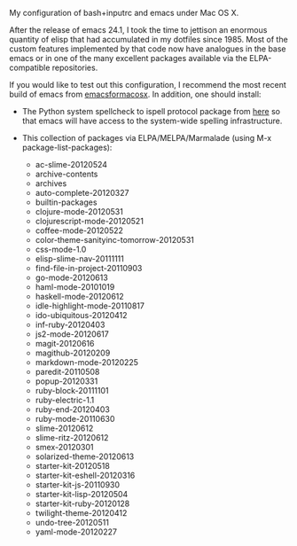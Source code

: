 My configuration of bash+inputrc and emacs under Mac OS X.

After the release of emacs 24.1, I took the time to jettison an
enormous quantity of elisp that had accumulated in my dotfiles since
1985. Most of the custom features implemented by that code now have
analogues in the base emacs or in one of the many excellent packages
available via the ELPA-compatible repositories.

If you would like to test out this configuration, I recommend the most
recent build of emacs from
[emacsformacosx](http://emacsformacosx.com/). In addition, one should install:

* The Python system spellcheck to ispell protocol package from
[here](https://github.com/ruda/macspell) so that emacs will have
access to the system-wide spelling infrastructure.

* This collection of packages via ELPA/MELPA/Marmalade (using M-x
  package-list-packages):
    * ac-slime-20120524
    * archive-contents
    * archives
    * auto-complete-20120327
    * builtin-packages
    * clojure-mode-20120531
    * clojurescript-mode-20120521
    * coffee-mode-20120522
    * color-theme-sanityinc-tomorrow-20120531
    * css-mode-1.0
    * elisp-slime-nav-20111111
    * find-file-in-project-20110903
    * go-mode-20120613
    * haml-mode-20101019
    * haskell-mode-20120612
    * idle-highlight-mode-20110817
    * ido-ubiquitous-20120412
    * inf-ruby-20120403
    * js2-mode-20120617
    * magit-20120616
    * magithub-20120209
    * markdown-mode-20120225
    * paredit-20110508
    * popup-20120331
    * ruby-block-20111101
    * ruby-electric-1.1
    * ruby-end-20120403
    * ruby-mode-20110630
    * slime-20120612
    * slime-ritz-20120612
    * smex-20120301
    * solarized-theme-20120613
    * starter-kit-20120518
    * starter-kit-eshell-20120316
    * starter-kit-js-20110930
    * starter-kit-lisp-20120504
    * starter-kit-ruby-20120128
    * twilight-theme-20120412
    * undo-tree-20120511
    * yaml-mode-20120227


